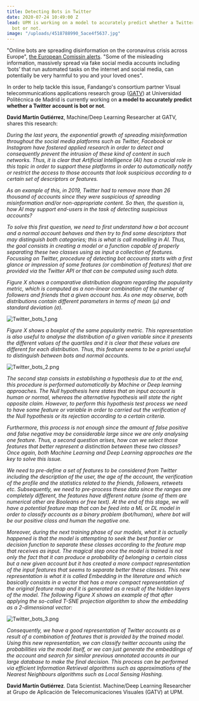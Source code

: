 ```yaml
---
title: Detecting Bots in Twitter
date: 2020-07-24 10:49:00 Z
lead: UPM is working on a model to accurately predict whether a Twitter account is
  bot or not.
image: "/uploads/4518788990_5ace4f5637.jpg"
---
```


"Online bots are spreading disinformation on the coronavirus crisis across Europe", [the European Comissin alerts](https://ec.europa.eu/info/live-work-travel-eu/health/coronavirus-response/fighting-disinformation_en#dont-be-fooled-by-bots). "Some of the misleading information, massively spread via fake social media accounts including ‘bots’ that run automated tasks on the internet and social media, can potentially be very harmful to you and your loved ones".

In order to help tackle this issue, Fandango's consortium partner Visual telecommunications applications research group ([GATV](http://www.gatv.ssr.upm.es/?lang=en)) at Universidad Politécnica de Madrid is currently working on **a model to accurately predict whether a Twitter account is bot or not**. 

**David Martín Gutiérrez**, Machine/Deep Learning Researcher at GATV, shares this research:

*During the last years, the exponential growth of spreading misinformation throughout the social media platforms such as Twitter, Facebook or Instagram have fostered applied research in order to detect and consequently prevent the intrusion of these kind of content in such networks.  Thus, it is clear that Artificial Intelligence (AI) has a crucial role in this topic in order to support these platforms in order to automatically notify or restrict the access to those accounts that look suspicious according to a certain set of descriptors or features.*
  
*As an example of this, in 2019, Twitter had to remove more than 26 thousand of accounts since they were suspicious of spreading misinformation and/or non-appropriate content. So then, the question is, how AI may support end-users in the task of detecting suspicious accounts?*
  
*To solve this first question, we need to first understand how a bot account and a normal account behaves and then try to find some descriptors that may distinguish both categories; this is what is call modelling in AI. Thus, the goal consists in creating a model or a function capable of properly separating these two classes using as input a collection of features. 
Focussing on Twitter, procedure of detecting bot accounts starts with a first glance or impression of some features (or combination of features) that are provided via the Twitter API or that can be computed using such data.*

*Figure X shows a comparative distribution diagram regarding the popularity metric, which is computed as a non-linear combination of the number of followers and friends that a given account has. As one may observe, both distributions contain different parameters in terms of mean (µ) and standard deviation (σ).* 

![Twitter_bots_1.png](/uploads/Twitter_bots_1.png)

*Figure X shows a boxplot of the same popularity metric. This representation is also useful to analyse the distribution of a given variable since it presents the different values of the quartiles and it is clear that these values are different for each distribution. Thus, this feature seems to be a priori useful to distinguish between bots and normal accounts.*

![Twitter_bots_2.png](/uploads/Twitter_bots_2.png)

*The second step consists in establishing a hypothesis due to at the end, this procedure is performed automatically by Machine or Deep learning approaches. The Null hypothesis here states that an input account is human or normal, whereas the alternative hypothesis will state the right opposite claim. However, to perform this hypothesis test process we need to have some feature or variable in order to carried out the verification of the Null hypothesis or its rejection according to a certain criteria.*

*Furthermore, this process is not enough since the amount of false positive and false negative may be considerable large since we are only analysing one feature. Thus, a second question arises, how can we select those features that better represent a distinction between these two classes? Once again, both Machine Learning and Deep Learning approaches are the key to solve this issue.*

*We need to pre-define a set of features to be considered from Twitter including the description of the user, the age of the account, the verification of the profile and the statistics related to the friends, followers, retweets etc. Subsequently, we need to pre-process these data since the ranges are completely different, the features have different nature (some of them are numerical other are Booleans or free text). At the end of this stage, we will have a potential feature map that can be feed into a ML or DL model in order to classify accounts as a binary problem (bot/human), where bot will be our positive class and human the negative one.* 

*Moreover, during the next training phase of our models, what it is actually happened is that the model is attempting to seek the best frontier or decision function to separate these classes according to the feature map that receives as input. The magical step once the model is trained is not only the fact that it can produce a probability of belonging a certain class but a new given account but it has created a more compact representation of the input features that seems to separate better these classes. This new representation is what it is called Embedding in the literature and which basically consists in a vector that has a more compact representation of the original feature map and it is generated as a result of the hidden layers of the model. The following Figure X shows an example of that after applying the so-called T-SNE projection algorithm to show the embedding as a 2-dimensional vector:*

![Twitter_bots_3.png](/uploads/Twitter_bots_3.png)

*Consequently, we have a good representation of Twitter accounts as a result of a combination of features that is provided by the trained model. Using this new representation, we can classify twitter accounts using the probabilities via the model itself, or we can just generate the embeddings of the account and search for similar previous annotated accounts in our large database to make the final decision. This process can be performed via efficient Information Retrieval algorithms such as approximations of the Nearest Neighbours algorithms such as Local Sensing Hashing.*

**David Martín Gutiérrez**. Data Scientist. Machine/Deep Learning Researcher at Grupo de Aplicación de Telecomunicaciones Visuales (GATV) at UPM.
